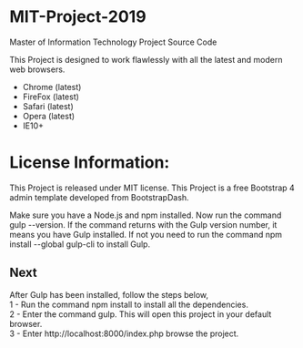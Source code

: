 # MIT-Project-2019
Master of Information Technology Project Source Code

This Project is designed to work flawlessly with all the latest and modern web browsers.

- Chrome (latest)
- FireFox (latest)
- Safari (latest)
- Opera (latest)
- IE10+ 

<h1>License Information:</h1>

This Project is released under MIT license. This Project is a free Bootstrap 4 admin template developed from BootstrapDash.

Make sure you have a Node.js and npm installed. Now run the command gulp --version. If the command returns with the Gulp version number, it means you have Gulp installed. If not you need to run the command npm install --global gulp-cli to install Gulp.

<h2>Next</h2>

After Gulp has been installed, follow the steps below,
  <br>
	1 - Run the command npm install to install all the dependencies.
  <br>
	2 - Enter the command gulp. This will open this project in your default browser.
  <br>
	3 - Enter http://localhost:8000/index.php browse the project.
  <br>
